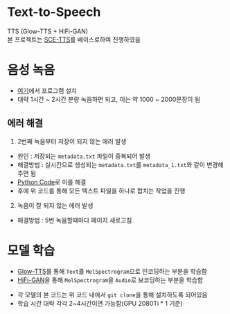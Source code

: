 # Text-to-Speech
TTS (Glow-TTS + HiFi-GAN)<br>
본 프로젝트는 [SCE-TTS](https://sce-tts.github.io/#/v2/index)를 베이스로하여 진행하였음
# 음성 녹음
- [여기](https://drive.google.com/file/d/1qWWBVerugPedNvaUbqYqwPhbIvWXnFxN/view?usp=sharing)에서 프로그램 설치<br>
- 대략 1시간 ~ 2시간 분량 녹음하면 되고, 이는 약 1000 ~ 2000문장이 됨
## 에러 해결
1. 2번째 녹음부터 저장이 되지 않는 에러 발생
  - 원인 : 저장되는 `metadata.txt` 파일이 중복되어 발생
  - 해결방법 : 실시간으로 생성되는 `metadata.txt`를 `metadata_1.txt`와 같이 변경해주면 됨
  - [Python Code](https://github.com/yeonsikch/Text-to-Speech/blob/main/prevent_error.ipynb)로 이를 해결
  - 후에 위 코드를 통해 모든 텍스트 파일을 하나로 합치는 작업을 진행
2. 녹음이 잘 되지 않는 에러 발생
  - 해결방법 : 5번 녹음할때마다 페이지 새로고침
# 모델 학습
- [Glow-TTS](https://github.com/yeonsikch/Text-to-Speech/blob/main/train_glowtts_v2.ipynb)를 통해 `Text`를 `MelSpectrogram`으로 인코딩하는 부분을 학습함
- [HiFi-GAN](https://github.com/yeonsikch/Text-to-Speech/blob/main/train_hifigan_v2.ipynb)을 통해 `MelSpectrogram`을 `Audio`로 보코딩하는 부분을 학습함
* 각 모델의 본 코드는 위 코드 내에서 `git clone`을 통해 설치하도록 되어있음
* 학습 시간 대략 각각 2~4시간이면 가능함(GPU 2080Ti * 1 기준)
